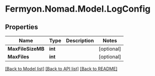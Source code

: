 # Fermyon.Nomad.Model.LogConfig

## Properties

Name | Type | Description | Notes
------------ | ------------- | ------------- | -------------
**MaxFileSizeMB** | **int** |  | [optional] 
**MaxFiles** | **int** |  | [optional] 

[[Back to Model list]](../README.md#documentation-for-models) [[Back to API list]](../README.md#documentation-for-api-endpoints) [[Back to README]](../README.md)

